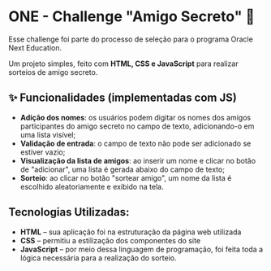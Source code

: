 # ONE - Challenge "Amigo Secreto" 🎁
Esse challenge foi parte do processo de seleção para o programa Oracle Next Education.

Um projeto simples, feito com **HTML, CSS e JavaScript** para realizar sorteios de amigo secreto.

## ✨ Funcionalidades (implementadas com JS)

- **Adição dos nomes**: os usuários podem digitar os nomes dos amigos participantes do amigo secreto no campo de texto, adicionando-o em uma lista visível; 
- **Validação de entrada**: o campo de texto não pode ser adicionado se estiver vazio;
- **Visualização da lista de amigos**: ao inserir um nome e clicar no botão de "adicionar", uma lista é gerada abaixo do campo de texto;
- **Sorteio**: ao clicar no botão "sortear amigo", um nome da lista é escolhido aleatoriamente e exibido na tela.

## Tecnologias Utilizadas:

- **HTML** – sua aplicação foi na estruturação da página web utilizada 
- **CSS** – permitiu a estilização dos componentes do site  
- **JavaScript** – por meio dessa linguagem de programação, foi feita toda a lógica necessária para a realização do sorteio. 
